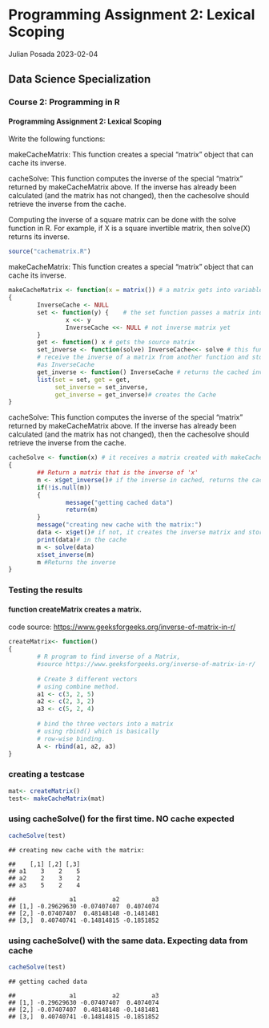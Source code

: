 Programming Assignment 2: Lexical Scoping
================
Julian Posada
2023-02-04

## Data Science Specialization

### Course 2: Programming in R

#### Programming Assignment 2: Lexical Scoping

Write the following functions:

makeCacheMatrix: This function creates a special “matrix” object that
can cache its inverse.

cacheSolve: This function computes the inverse of the special “matrix”
returned by makeCacheMatrix above. If the inverse has already been
calculated (and the matrix has not changed), then the cachesolve should
retrieve the inverse from the cache.

Computing the inverse of a square matrix can be done with the solve
function in R. For example, if X is a square invertible matrix, then
solve(X) returns its inverse.

``` r
source("cachematrix.R")
```

makeCacheMatrix: This function creates a special “matrix” object that
can cache its inverse.

``` r
makeCacheMatrix <- function(x = matrix()) # a matrix gets into variable x
{
        InverseCache <- NULL 
        set <- function(y) {    # the set function passes a matrix into x
                x <<- y 
                InverseCache <<- NULL # not inverse matrix yet
        } 
        get <- function() x # gets the source matrix
        set_inverse <- function(solve) InverseCache<<- solve # this function
        # receive the inverse of a matrix from another function and stores it 
        #as InverseCache
        get_inverse <- function() InverseCache # returns the cached inverse matrix
        list(set = set, get = get,
             set_inverse = set_inverse,
             get_inverse = get_inverse)# creates the Cache 
}
```

cacheSolve: This function computes the inverse of the special “matrix”
returned by makeCacheMatrix above. If the inverse has already been
calculated (and the matrix has not changed), then the cachesolve should
retrieve the inverse from the cache.

``` r
cacheSolve <- function(x) # it receives a matrix created with makeCacheMatrix()
{
        ## Return a matrix that is the inverse of 'x'
        m <- x$get_inverse()# if the inverse in cached, returns the cached inverse
        if(!is.null(m)) 
        {
                message("getting cached data")
                return(m)
        }
        message("creating new cache with the matrix:")
        data <- x$get()# if not, it creates the inverse matrix and stores it 
        print(data)# in the cache
        m <- solve(data)
        x$set_inverse(m)
        m #Returns the inverse
}
```

### Testing the results

#### function createMatrix creates a matrix.

code source: <https://www.geeksforgeeks.org/inverse-of-matrix-in-r/>

``` r
createMatrix<- function()
{
        # R program to find inverse of a Matrix, 
        #source https://www.geeksforgeeks.org/inverse-of-matrix-in-r/
        
        # Create 3 different vectors
        # using combine method.
        a1 <- c(3, 2, 5)
        a2 <- c(2, 3, 2)
        a3 <- c(5, 2, 4)
        
        # bind the three vectors into a matrix 
        # using rbind() which is basically
        # row-wise binding.
        A <- rbind(a1, a2, a3)
}
```

### creating a testcase

``` r
mat<- createMatrix()
test<- makeCacheMatrix(mat)
```

### using cacheSolve() for the first time. NO cache expected

``` r
cacheSolve(test)
```

    ## creating new cache with the matrix:

    ##    [,1] [,2] [,3]
    ## a1    3    2    5
    ## a2    2    3    2
    ## a3    5    2    4

    ##               a1          a2         a3
    ## [1,] -0.29629630 -0.07407407  0.4074074
    ## [2,] -0.07407407  0.48148148 -0.1481481
    ## [3,]  0.40740741 -0.14814815 -0.1851852

### using cacheSolve() with the same data. Expecting data from cache

``` r
cacheSolve(test)
```

    ## getting cached data

    ##               a1          a2         a3
    ## [1,] -0.29629630 -0.07407407  0.4074074
    ## [2,] -0.07407407  0.48148148 -0.1481481
    ## [3,]  0.40740741 -0.14814815 -0.1851852
